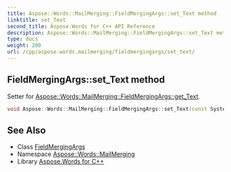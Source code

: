 ```yaml
---
title: Aspose::Words::MailMerging::FieldMergingArgs::set_Text method
linktitle: set_Text
second_title: Aspose.Words for C++ API Reference
description: Aspose::Words::MailMerging::FieldMergingArgs::set_Text method. Setter for Aspose::Words::MailMerging::FieldMergingArgs::get_Text in C++.
type: docs
weight: 200
url: /cpp/aspose.words.mailmerging/fieldmergingargs/set_text/
---
```

## FieldMergingArgs::set_Text method


Setter for [Aspose::Words::MailMerging::FieldMergingArgs::get_Text](../get_text/).

```cpp
void Aspose::Words::MailMerging::FieldMergingArgs::set_Text(const System::String &value)
```

## See Also

* Class [FieldMergingArgs](../)
* Namespace [Aspose::Words::MailMerging](../../)
* Library [Aspose.Words for C++](../../../)
